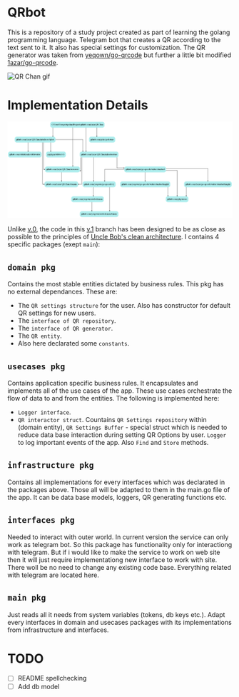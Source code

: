 # QRbot
This is a repository of a study project created as part of learning the golang programming language.
Telegram bot that creates a QR according to the text sent to it. It also has special settings for customization.
The QR generator was taken from [yeqown/go-qrcode](https://github.com/yeqown/go-qrcode) but further a little bit modified [1azar/go-qrcode](https://github.com/1azar/go-qrcode/tree/WithHalfTone-File-Image).

![QR Chan gif](https://github.com/1azar/QRbot/blob/v.1/assets/qrchan.gif)

# Implementation Details
![Project Graph](https://github.com/1azar/QRbot/blob/v.1/assets/godepgraphMajorNodes.png)

Unlike [v.0](https://github.com/1azar/QRbot/tree/v.0), the code in this [v.1](https://github.com/1azar/QRbot) branch has been designed to be as close as possible to the principles of [Uncle Bob's clean architecture](https://blog.cleancoder.com/uncle-bob/2012/08/13/the-clean-architecture.html).
I contains 4 specific packages (exept `main`):

## `domain pkg`
Contains the most stable entities dictated by business rules. This pkg has no external dependances. These are:
- The `QR settings structure` for the user. Also has constructor for default QR settings for new users.
- The `interface of QR repository`.
- The `interface of QR generator`.
- The `QR entity`. 
- Also here declarated some `constants`.

## `usecases pkg`
Contains application specific business rules. It encapsulates and implements all of the use cases of the app. These use cases orchestrate the flow of data to and from the entities. The following is implemented here:
- `Logger interface`. 
- `QR interactor struct`. Countains `QR Settings repository` within (domain entity), `QR Settings Buffer` - special struct which is needed to reduce data base interaction during setting QR Options by user. `Logger` to log important events of the app. Also `Find` and `Store` methods.
  
## `infrastructure pkg`
Contains all implementations for every interfaces which was declarated in the packages above. Those all will be adapted to them in the main.go file of the app. It can be data base models, loggers, QR generating functions etc.

## `interfaces pkg`
Needed to interact with outer world. In current version the service can only work as telegram bot. So this package has functionality only for interactiong with telegram. But if i would like to make the service to work on web site then it will just require implementationg new interface to work with site. There woll be no need to change any existing code base. Everything related with telegram are located here.

## `main pkg`
Just reads all it needs from system variables (tokens, db keys etc.). Adapt every interfaces in domain and usecases packages with its implementations from infrastructure and interfaces.

# TODO
- [ ] README spellchecking
- [ ] Add db model
